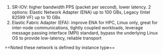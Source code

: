 1. SR-IOV: higher bandwidth PPS (packet per second), lower latency. 2 options: Elastic Network Adapter (ENA) up to 100 GBs, Legacy (Intel 82599 VF) up to 10 GBs
2. Elastic Fabric Adapter (EFA): improve ENA for HPC, Linux only, great for inter-node communications, tightly coupled workloads, leverage message passing interface (MPI) standard, bypass the underlying Linux OS to provide low-latency, reliable transport

 ==Noted these network is defined by instance type==